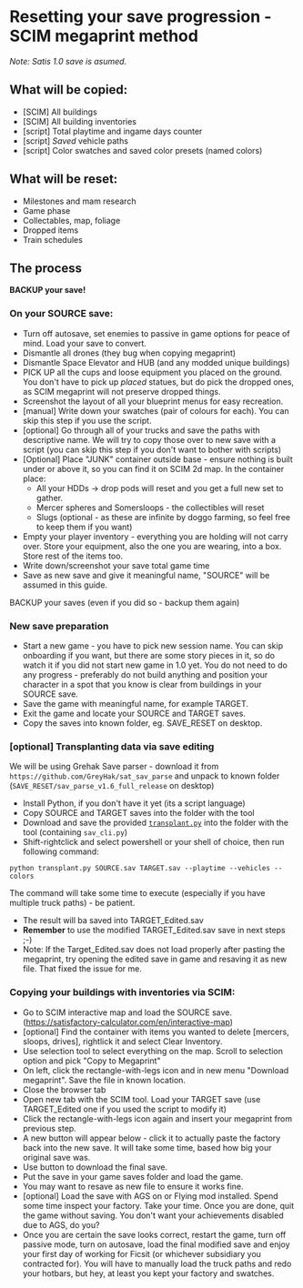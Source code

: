 # Resetting your save progression - SCIM megaprint method

*Note: Satis 1.0 save is asumed.*

## What will be copied:
- [SCIM] All buildings
- [SCIM] All building inventories
- [script] Total playtime and ingame days counter
- [script] *Saved* vehicle paths
- [script] Color swatches and saved color presets (named colors)

## What will be reset:
- Milestones and mam research
- Game phase
- Collectables, map, foliage
- Dropped items
- Train schedules

## The process
**BACKUP your save!**

### On your SOURCE save:
- Turn off autosave, set enemies to passive in game options for peace of mind. Load your save to convert.
- Dismantle all drones (they bug when copying megaprint)
- Dismantle Space Elevator and HUB (and any modded unique buildings)
- PICK UP all the cups and loose equipment you placed on the ground. You don't have to pick up *placed* statues, but do pick the dropped ones, as SCIM megaprint will not preserve dropped things.
- Screenshot the layout of all your blueprint menus for easy recreation.
- [manual] Write down your swatches (pair of colours for each). You can skip this step if you use the script.
- [optional] Go through all of your trucks and save the paths with descriptive name. We will try to copy those over to new save with a script (you can skip this step if you don't want to bother with scripts)
- [Optional] Place "JUNK" container outside base - ensure nothing is built under or above it, so you can find it on SCIM 2d map. In the container place:
	- All your HDDs -> drop pods will reset and you get a full new set to gather.
	- Mercer spheres and Somersloops - the collectibles will reset
	- Slugs (optional - as these are infinite by doggo farming, so feel free to keep them if you want)
- Empty your player inventory - everything you are holding will not carry over. Store your equipment, also the one you are wearing, into a box. Store rest of the items too.
- Write down/screenshot your save total game time
- Save as new save and give it meaningful name, "SOURCE" will be assumed in this guide.

BACKUP your saves (even if you did so - backup them again)

### New save preparation

- Start a new game - you have to pick new session name. You can skip onboarding if you want, but there are some story pieces in it, so do watch it if you did not start new game in 1.0 yet. You do not need to do any progress - preferably do not build anything and position your character in a spot that you know is clear from buildings in your SOURCE save.
- Save the game with meaningful name, for example TARGET. 
- Exit the game and locate your SOURCE and TARGET saves.
- Copy the saves into known folder, eg. SAVE_RESET on desktop.

### [optional] Transplanting data via save editing
We will be using Grehak Save parser - download it from `https://github.com/GreyHak/sat_sav_parse` and unpack to known folder (`SAVE_RESET/sav_parse_v1.6_full_release` on desktop)
- Install Python, if you don't have it yet (its a script language)
- Copy SOURCE and TARGET saves into the folder with the tool
- Download and save the provided [`transplant.py`](https://github.com/Tomtores/Satisfactory/blob/main/savegames/saveReset/TRANSPLANT.py) into the folder with the tool (containing `sav_cli.py`)
- Shift-rightclick and select powershell or your shell of choice, then run following command:

`python transplant.py SOURCE.sav TARGET.sav --playtime --vehicles --colors`

The command will take some time to execute (especially if you have multiple truck paths) - be patient.
- The result will ba saved into TARGET_Edited.sav
- **Remember** to use the modified TARGET_Edited.sav save in next steps ;-)
- Note: If the Target_Edited.sav does not load properly after pasting the megaprint, try opening the edited save in game and resaving it as new file. That fixed the issue for me.

### Copying your buildings with inventories via SCIM:

- Go to SCIM interactive map and load the SOURCE save. (https://satisfactory-calculator.com/en/interactive-map)
- [optional] Find the container with items you wanted to delete [mercers, sloops, drives], rightlick it and select Clear Inventory.
- Use selection tool to select everything on the map. Scroll to selection option and pick "Copy to Megaprint"
- On left, click the rectangle-with-legs icon and in new menu "Download megaprint". Save the file in known location.
- Close the browser tab
- Open new tab with the SCIM tool. Load your TARGET save (use TARGET_Edited one if you used the script to modify it)
- Click the rectangle-with-legs icon again and insert your megaprint from previous step. 
- A new button will appear below - click it to actually paste the factory back into the new save. It will take some time, based how big your original save was.
- Use button to download the final save.
- Put the save in your game saves folder and load the game.
- You may want to resave as new file to ensure it works fine.
- [optional] Load the save with AGS on or Flying mod installed. Spend some time inspect your factory. Take your time. Once you are done, quit the game without saving. You don't want your achievements disabled due to AGS, do you?
- Once you are certain the save looks correct, restart the game, turn off passive mode, turn on autosave, load the final modified save and enjoy your first day of working for Ficsit (or whichever subsidiary you contracted for). You will have to manually load the truck paths and redo your hotbars, but hey, at least you kept your factory and swatches.
